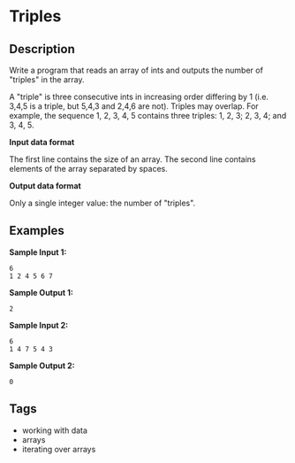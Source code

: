 # Triples

## Description
Write a program that reads an array of ints and outputs the number of "triples" in the array.

A "triple" is three consecutive ints in increasing order differing by 1 (i.e. 3,4,5 is a triple, but 5,4,3 and 2,4,6 are not). Triples may overlap. For example, the sequence 1, 2, 3, 4, 5 contains three triples: 1, 2, 3; 2, 3, 4; and 3, 4, 5.

**Input data format**

The first line contains the size of an array.
The second line contains elements of the array separated by spaces.

**Output data format**

Only a single integer value: the number of "triples".

## Examples
**Sample Input 1:**
```console
6
1 2 4 5 6 7
```

**Sample Output 1:**
```console
2
```

**Sample Input 2:**
```console
6
1 4 7 5 4 3
```

**Sample Output 2:**
```console
0
```

## Tags
- working with data
- arrays
- iterating over arrays